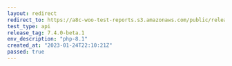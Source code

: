 ```yaml
---
layout: redirect
redirect_to: https://a8c-woo-test-reports.s3.amazonaws.com/public/release/7.4.0-beta.1/php-8.1/api/index.html
test_type: api
release_tag: 7.4.0-beta.1
env_description: "php-8.1"
created_at: "2023-01-24T22:10:21Z"
passed: true
---
```

